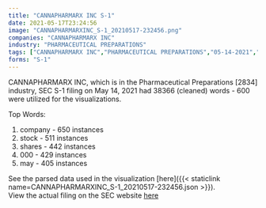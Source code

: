 ```yaml
---
title: "CANNAPHARMARX INC S-1"
date: 2021-05-17T23:24:56
image: "CANNAPHARMARXINC_S-1_20210517-232456.png"
companies: "CANNAPHARMARX INC"
industry: "PHARMACEUTICAL PREPARATIONS"
tags: ["CANNAPHARMARX INC","PHARMACEUTICAL PREPARATIONS","05-14-2021","S-1"]
forms: "S-1"
---
```

CANNAPHARMARX INC, which is in the Pharmaceutical Preparations [2834] industry, SEC S-1 filing on May 14, 2021 had 38366 (cleaned) words - 600 were utilized for the visualizations.

Top Words:
1. company - 650 instances
2. stock - 511 instances
3. shares - 442 instances
4. 000 - 429 instances
5. may - 405 instances


See the parsed data used in the visualization [here]({{< staticlink name=CANNAPHARMARXINC_S-1_20210517-232456.json >}}).  
View the actual filing on the SEC website [here](https://www.sec.gov/Archives/edgar/data/1081938/0001683168-21-001989.txt)